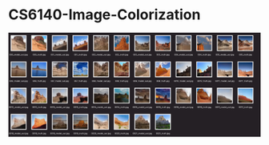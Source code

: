 # CS6140-Image-Colorization
![alt text](https://github.com/naveen-verma19/CS6140-Image-Colorization/blob/master/compare_results/1.png)
